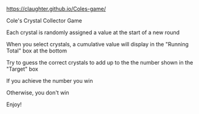 https://claughter.github.io/Coles-game/

Cole's Crystal Collector Game


Each crystal is randomly assigned a value at the start of a new round

When you select crystals, a cumulative value will display in the "Running Total" box at the bottom

Try to guess the correct crystals to add up to the the number shown in the "Target" box

If you achieve the number you win

Otherwise, you don't win

Enjoy!